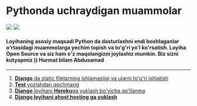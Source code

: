 # Pythonda uchraydigan muammolar
<img src="https://img.shields.io/github/stars/sevbo2003/common-python-problems?color=green"> <img src="https://img.shields.io/badge/articles-3-red">
#### Loyihaning asosiy maqsadi Python da dasturlashni endi boshlaganlar o'rtasidagi muammolarga yechim topish va to'g'ri yo'l ko'rsatish. Loyiha Open Source va siz ham o'z maqolangizni joylashiz mumkin. Biz sizni kutyapmiz )) Hurmat bilam Abdusamad
<hr>

1. [**Django** da static filelarning ishlamasligi va ularni to'g'ri ishlatish](https://github.com/sevbo2003/common-python-problems/blob/master/django-static-filelar.md)
2. [**Test** yozishdan qochmang](./test-yozishdan-qochmang.md)
3. [**Django** loyihani **Heroku**ga yuklash bo'yicha qo'llanma](https://github.com/sevbo2003/common-python-problems/blob/master/djangoni-herokuga-yuklash.md)
4. [**Django loyihani ahost hosting ga yuklash**](https://github.com/sevbo2003/common-python-problems/blob/master/django-proyektni-ahostga-yuklash.md)
